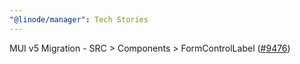 ```yaml
---
"@linode/manager": Tech Stories
---
```


MUI v5 Migration - SRC > Components > FormControlLabel ([#9476](https://github.com/linode/manager/pull/9476))
